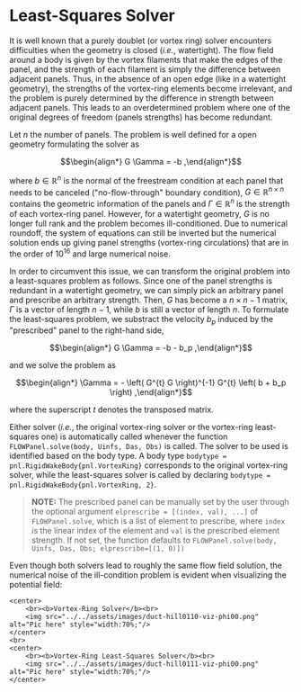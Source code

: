 # Least-Squares Solver

It is well known that a purely doublet (or vortex ring) solver encounters
difficulties when the geometry is closed (*i.e.*, watertight).
The flow field around a body is given by the vortex filaments that make the
edges of the panel, and the
strength of each filament is simply the difference between adjacent panels.
Thus, in the absence of an open edge (like in a watertight geometry), the
strengths of the vortex-ring elements become irrelevant, and the problem
is purely determined by the difference in strength between adjacent panels.
This leads to an overdetermined problem where one of the original degrees of
freedom (panels strengths) has become redundant.

Let $n$ the number of panels. The problem is well defined for a open
geometry formulating the solver as
```math
\begin{align*}
    G \Gamma = -b
,\end{align*}
```
where $b \in \mathbb{R}^{n}$ is the normal of the freestream condition
at each panel that needs to be canceled ("no-flow-through" boundary
condition), $G \in \mathbb{R}^{n\times n}$ contains the geometric
information of the panels and $\Gamma \in \mathbb{R}^{n}$ is the
strength of each vortex-ring panel.
However, for a watertight geometry, $G$ is no longer full rank and the
problem becomes ill-conditioned.
Due to numerical roundoff, the system of equations can still be inverted
but the numerical solution ends up giving panel strengths (vortex-ring
circulations) that are in the order of $10^{16}$ and large numerical
noise.

In order to circumvent this issue, we can transform the original
problem into a least-squares problem as follows.
Since one of the panel strengths is redundant in a watertight geometry,
we can simply pick an arbitrary panel and prescribe an arbitrary strength.
Then, $G$ has become a $n\times n-1$ matrix, $\Gamma$ is a
vector of length $n-1$, while $b$ is still a vector of length $n$.
To formulate the least-squares problem, we substract the velocity $b_p$
induced by the "prescribed" panel  to the right-hand side,
```math
\begin{align*}
    G \Gamma = -b - b_p
,\end{align*}
```
and we solve the problem as
```math
\begin{align*}
    \Gamma = - \left( G^{t} G \right)^{-1} G^{t} \left( b + b_p \right)
,\end{align*}
```
where the superscript $t$ denotes the transposed matrix.

Either solver (*i.e.*, the original vortex-ring solver or the vortex-ring
least-squares one) is automatically called whenever the function
`FLOWPanel.solve(body, Uinfs, Das, Dbs)` is called.
The solver to be used is identified based on the body type.
A body type `bodytype = pnl.RigidWakeBody{pnl.VortexRing}` corresponds to
the original vortex-ring solver, while the least-squares solver is called
by declaring `bodytype = pnl.RigidWakeBody{pnl.VortexRing, 2}`.

> **NOTE:** The prescribed panel can be manually set by the user through the optional argument `elprescribe = [(index, val), ...]` of `FLOWPanel.solve`, which is a list of element to prescribe, where `index` is the linear index of the element and `val` is the prescribed element strength. If not set, the function defaults to `FLOWPanel.solve(body, Uinfs, Das, Dbs; elprescribe=[(1, 0)])`

Even though both solvers lead to roughly the same flow field solution, the
numerical noise of the ill-condition problem is evident when visualizing the
potential field:

```@raw html
<center>
    <br><b>Vortex-Ring Solver</b><br>
    <img src="../../assets/images/duct-hill0110-viz-phi00.png" alt="Pic here" style="width:70%;"/>
</center>
<br>
<center>
    <br><b>Vortex-Ring Least-Squares Solver</b><br>
    <img src="../../assets/images/duct-hill0111-viz-phi00.png" alt="Pic here" style="width:70%;"/>
</center>
```


